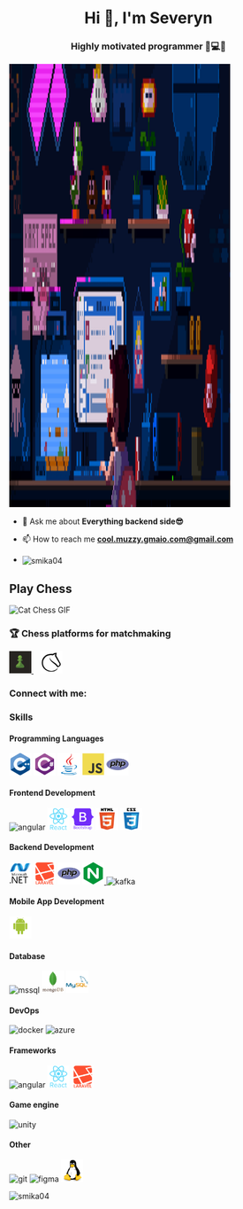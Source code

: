 <h1 align="center">Hi 👋, I'm Severyn</h1>
<h3 align="center">Highly motivated programmer 🚀💻🔥</h3>

<p>
      <img src="assets/1_aniyNTcHORbvDiLGUzJSsQ.gif" alt="Chess.com" width=400" height="800">
</p>

- 💬 Ask me about **Everything backend side😎**
- 📫 How to reach me **cool.muzzy.gmaio.com@gmail.com**

- <p><img align="center" src="https://github-readme-stats.vercel.app/api/top-langs?username=smika04&show_icons=true&theme=tokyonight&locale=en&layout=compact" alt="smika04" /></p>

<h2>Play Chess</h2>
<img src="assets/cat-catur.gif" alt="Cat Chess GIF" width="400">
<h3>🏆 Chess platforms for matchmaking</h3>

<p>
    <a href="https://www.chess.com/member/lonewolf_ua" target="_blank">
        <img src="assets/chess_com.png" alt="Chess.com" width="40" height="40">
    </a>
    &nbsp;&nbsp;
    <a href="https://lichess.org/@/LoneWolf_UA" target="_blank">
        <img src="assets/lichess.png" alt="Lichess" width="40" height="40">
    </a>
</p>



<h3 align="left">Connect with me:</h3>
<p align="left">
</p>

<h3 align="left">Skills</h3>

<h4 align="left">Programming Languages</h4>
<p align="left">
  <img src="https://raw.githubusercontent.com/devicons/devicon/master/icons/cplusplus/cplusplus-original.svg" alt="cplusplus" width="40" height="40"/>
  <img src="https://raw.githubusercontent.com/devicons/devicon/master/icons/csharp/csharp-original.svg" alt="csharp" width="40" height="40"/>
  <img src="https://raw.githubusercontent.com/devicons/devicon/master/icons/java/java-original.svg" alt="java" width="40" height="40"/>
  <img src="https://raw.githubusercontent.com/devicons/devicon/master/icons/javascript/javascript-original.svg" alt="javascript" width="40" height="40"/>
  <img src="https://raw.githubusercontent.com/devicons/devicon/master/icons/php/php-original.svg" alt="php" width="40" height="40"/>
</p>

<h4 align="left">Frontend Development</h4>
<p align="left">
  <img src="https://angular.io/assets/images/logos/angular/angular.svg" alt="angular" width="40" height="40"/>
  <img src="https://raw.githubusercontent.com/devicons/devicon/master/icons/react/react-original-wordmark.svg" alt="react" width="40" height="40"/>
  <img src="https://raw.githubusercontent.com/devicons/devicon/master/icons/bootstrap/bootstrap-plain-wordmark.svg" alt="bootstrap" width="40" height="40"/>
  <img src="https://raw.githubusercontent.com/devicons/devicon/master/icons/html5/html5-original-wordmark.svg" alt="html5" width="40" height="40"/>
  <img src="https://raw.githubusercontent.com/devicons/devicon/master/icons/css3/css3-original-wordmark.svg" alt="css3" width="40" height="40"/>
</p>

<h4 align="left">Backend Development</h4>
<p align="left">
  <img src="https://raw.githubusercontent.com/devicons/devicon/master/icons/dot-net/dot-net-original-wordmark.svg" alt="dotnet" width="40" height="40"/>
  <img src="https://raw.githubusercontent.com/devicons/devicon/master/icons/laravel/laravel-plain-wordmark.svg" alt="laravel" width="40" height="40"/>
  <img src="https://raw.githubusercontent.com/devicons/devicon/master/icons/php/php-original.svg" alt="php" width="40" height="40"/>

   <a href="https://www.nginx.com" target="_blank" rel="noreferrer"> 
       <img src="https://raw.githubusercontent.com/devicons/devicon/master/icons/nginx/nginx-original.svg" alt="nginx" width="40" height="40"/> 
   </a>

   <img src="https://www.vectorlogo.zone/logos/apache_kafka/apache_kafka-icon.svg" alt="kafka" width="40" height="40"/>
</p>

<h4 align="left">Mobile App Development</h4>
<p align="left">
  <img src="https://raw.githubusercontent.com/devicons/devicon/master/icons/android/android-original-wordmark.svg" alt="android" width="40" height="40"/>
</p>

<h4 align="left">Database</h4>
<p align="left">
  <img src="https://www.svgrepo.com/show/303229/microsoft-sql-server-logo.svg" alt="mssql" width="40" height="40"/>
  <img src="https://raw.githubusercontent.com/devicons/devicon/master/icons/mongodb/mongodb-original-wordmark.svg" alt="mongodb" width="40" height="40"/>
  <img src="https://raw.githubusercontent.com/devicons/devicon/master/icons/mysql/mysql-original-wordmark.svg" alt="mysql" width="40" height="40"/>
</p>

<h4 align="left">DevOps</h4>
<p align="left">
  <img src="https://www.vectorlogo.zone/logos/docker/docker-icon.svg" alt="docker" width="40" height="40"/>
  <img src="https://www.vectorlogo.zone/logos/microsoft_azure/microsoft_azure-icon.svg" alt="azure" width="40" height="40"/>
</p>

<h4 align="left">Frameworks</h4>
<p align="left">
  <img src="https://angular.io/assets/images/logos/angular/angular.svg" alt="angular" width="40" height="40"/>
  <img src="https://raw.githubusercontent.com/devicons/devicon/master/icons/react/react-original-wordmark.svg" alt="react" width="40" height="40"/>
  <img src="https://raw.githubusercontent.com/devicons/devicon/master/icons/laravel/laravel-plain-wordmark.svg" alt="laravel" width="40" height="40"/>
</p>

<h4 align="left">Game engine</h4>
<p align="left">
    <img src="https://www.vectorlogo.zone/logos/unity3d/unity3d-icon.svg" alt="unity" width="40" height="40"/> 
</p>


<h4 align="left">Other</h4>
<p align="left">
  <img src="https://www.vectorlogo.zone/logos/git-scm/git-scm-icon.svg" alt="git" width="40" height="40"/>
  <img src="https://www.vectorlogo.zone/logos/figma/figma-icon.svg" alt="figma" width="40" height="40"/>
  <img src="https://raw.githubusercontent.com/devicons/devicon/master/icons/linux/linux-original.svg" alt="linux" width="40" height="40"/>
</p>

<p align="left"> <img src="https://komarev.com/ghpvc/?username=smika04&label=Profile%20views&color=0e75b6&style=flat" alt="smika04" /> </p>
